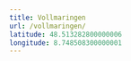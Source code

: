 ```yaml
---
title: Vollmaringen
url: /vollmaringen/
latitude: 48.513282800000006
longitude: 8.748508300000001
---
```

